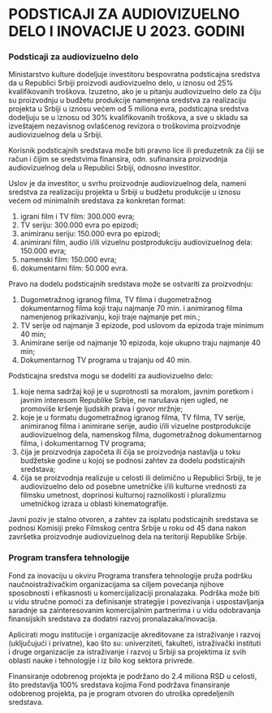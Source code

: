 # PODSTICAJI ZA AUDIOVIZUELNO DELO I INOVACIJE U 2023. GODINI  

###	Podsticaji za audiovizuelno delo

Ministarstvo kulture dodeljuje investitoru bespovratna podsticajna sredstva da u Republici Srbiji proizvodi audiovizuelno delo, u iznosu od 25% kvalifikovanih troškova. Izuzetno, ako je u pitanju audiovizuelno delo za čiju su proizvodnju u budžetu produkcije namenjena sredstva za realizaciju projekta u Srbiji u iznosu većem od  5 miliona evra, podsticajna sredstva dodeljuju se u iznosu od 30% kvalifikovanih troškova, a sve u skladu sa izveštajem nezavisnog ovlašćenog revizora o troškovima proizvodnje audiovizuelnog dela u Srbiji. 

Korisnik podsticajnih sredstava može biti pravno lice ili preduzetnik za čiji se račun i čijim se sredstvima finansira, odn. sufinansira proizvodnja audiovizuelnog dela u Republici Srbiji, odnosno investitor.

Uslov je da investitor, u svrhu proizvodnje audiovizuelnog dela, nameni sredstva za realizaciju projekta u Srbiji u budžetu produkcije u iznosu većem od minimalnih sredstava za konkretan format:

1)	igrani film i TV film: 300.000 evra;
2)	TV seriju: 300.000 evra po epizodi;
3)	animiranu seriju: 150.000 evra po epizodi;
4)	animirani film, audio i/ili vizuelnu postprodukciju audiovizuelnog dela: 150.000 evra;
5)	namenski film: 150.000 evra;
6)	dokumentarni film: 50.000 evra.

Pravo na dodelu podsticajnih sredstava može se ostvariti za proizvodnju:

1)	Dugometražnog igranog filma, TV filma i dugometražnog dokumentarnog filma koji traju najmanje 70 min. i animiranog filma namenjenog prikazivanju, koji traje najmanje pet min.;
2)	TV serije od najmanje 3 epizode, pod uslovom da epizoda traje minimum 40 min;
3)	Animirane serije od najmanje 10 epizoda, koje ukupno traju najmanje 40 min;
4)	Dokumentarnog TV programa u trajanju od 40 min.

Podsticajna sredstva mogu se dodeliti za audiovizuelno delo:

1)	koje nema sadržaj koji je u suprotnosti sa moralom, javnim poretkom i javnim interesom Republike Srbije, ne narušava njen ugled, ne promoviše kršenje ljudskih prava i govor mržnje;
2)	koje je u formatu dugometražnog igranog filma, TV filma, TV serije, animiranog filma i animirane serije, audio i/ili vizuelne postprodukcije audiovizuelnog dela, namenskog filma, dugometražnog dokumentarnog filma, i dokumentarnog TV programa;
3)	čija je proizvodnja započeta ili čija se proizvodnja nastavlja u toku budžetske godine u kojoj se podnosi zahtev za dodelu podsticajnih sredstava;
4)	čija se proizvodnja realizuje u celosti ili delimično u Republici Srbiji, te je audiovizuelno delo od posebne umetničke i/ili kulturne vrednosti za filmsku umetnost, doprinosi kulturnoj raznolikosti i pluralizmu umetničkog izraza u oblasti kinematografije.
 
Javni poziv je stalno otvoren, a zahtev za isplatu podsticajnih sredstava se podnosi Komisiji preko Filmskog centra Srbije u roku od 45 dana nakon završetka proizvodnje audiovizuelnog dela na teritoriji Republike Srbije.

### Program transfera tehnologije

Fond za inovaciju u okviru Programa transfera tehnologije pruža podršku naučnoistraživačkim organizacijama sa ciljem povećanja njihove sposobnosti i efikasnosti u komercijalizaciji pronalazaka. Podrška može biti u vidu stručne pomoći za definisanje strategije i povezivanja i uspostavljanja saradnje sa zainteresovanim komercijalnim partnerima i u vidu odobravanja finansijskih sredstava za dodatni razvoj pronalazaka/inovacija.

Aplicirati mogu institucije i organizacije akreditovane za istraživanje i razvoj (uključujući i privatne), kao što su: univerziteti, fakulteti, istraživački instituti i druge organizacije za istraživanje i razvoj u Srbiji sa projektima iz svih oblasti nauke i tehnologije i iz bilo kog sektora privrede.

Finansiranje odobrenog projekta je podržano do 2.4 miliona RSD u celosti, što predstavlja 100% sredstava kojima Fond podržava finansiranje odobrenog projekta, pa je program otvoren do utroška opredeljenih sredstava.
